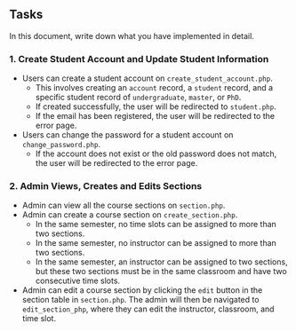 ## Tasks

In this document, write down what you have implemented in detail.

### 1. Create Student Account and Update Student Information

- Users can create a student account on `create_student_account.php`.
    - This involves creating an `account` record, a `student` record, and a specific student record of `undergraduate`, `master`, or `PhD`.
    - If created successfully, the user will be redirected to `student.php`.
    - If the email has been registered, the user will be redirected to the error page.
- Users can change the password for a student account on `change_password.php`.
    - If the account does not exist or the old password does not match, the user will be redirected to the error page.

### 2. Admin Views, Creates and Edits Sections

- Admin can view all the course sections on `section.php`.
- Admin can create a course section on `create_section.php`.
  - In the same semester, no time slots can be assigned to more than two sections.
  - In the same semester, no instructor can be assigned to more than two sections.
  - In the same semester, an instructor can be assigned to two sections, but these two sections must be in the same classroom and have two consecutive time slots.
- Admin can edit a course section by clicking the `edit` button in the section table in `section.php`. The admin will then be navigated to `edit_section_php`, where they can edit the instructor, classroom, and time slot.